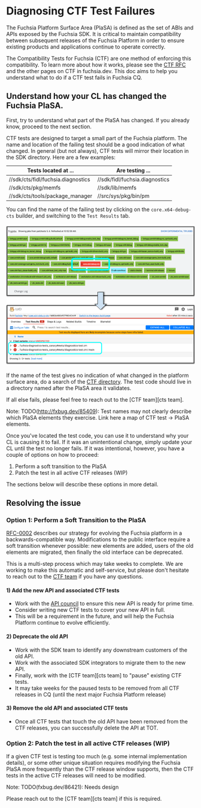 # Diagnosing CTF Test Failures

The Fuchsia Platform Surface Area (PlaSA) is defined as the set of ABIs and
APIs exposed by the Fuchsia SDK.  It is critical to maintain compatibility
between subsequent releases of the Fuchsia Platform in order to ensure existing
products and applications continue to operate correctly.

The Compatibility Tests for Fuchsia (CTF) are one method of enforcing this
compatibility.  To learn more about how it works, please see the [CTF RFC][rfc15]
and the other pages on CTF in fuchsia.dev. This doc aims to help you understand
what to do if a CTF test fails in Fuchsia CQ.

## Understand how your CL has changed the Fuchsia PlaSA.

First, try to understand what part of the PlaSA has changed.  If you already
know, proceed to the next section.

CTF tests are designed to target a small part of the Fuchsia platform.  The
name and location of the failing test should be a good indication of what
changed.  In general (but not always), CTF tests will mirror their location
in the SDK directory.  Here are a few examples:

| Tests located at ... | Are testing ...|
|----------------------|----------------|
| //sdk/cts/fidl/fuchsia.diagnostics | //sdk/fidl/fuchsia.diagnostics |
| //sdk/cts/pkg/memfs | //sdk/lib/memfs |
| //sdk/cts/tools/package_manager | //src/sys/pkg/bin/pm |

You can find the name of the failing test by clicking on the
`core.x64-debug-cts` builder, and switching to the `Test Results` tab.

![Failing CTF test blocking CL](example_failed_cts_test.png)

If the name of the test gives no indication of what changed in the platform
surface area, do a search of the [CTF directory](https://cs.opensource.google/fuchsia/fuchsia/sdk/cts).
The test code should live in a directory named after the PlaSA area it
validates.

If all else fails, please feel free to reach out to the [CTF team][cts team].

Note: TODO(http://fxbug.dev/85409): Test names may not clearly describe which
PlaSA elements they exercise. Link here a map of CTF test -> PlaSA elements.

Once you've located the test code, you can use it to understand why your CL
is causing it to fail.  If it was an unintentional change, simply update your
CL until the test no longer fails.  If it was intentional, however, you
have a couple of options on how to proceed:

  1. Perform a soft transition to the PlaSA
  2. Patch the test in all active CTF releases (WIP)

The sections below will describe these options in more detail.

## Resolving the issue

### **Option 1:** Perform a Soft Transition to the PlaSA

[RFC-0002][rfc2] describes our strategy for evolving the Fuchsia platform in a
backwards-compatible way.  Modifications to the public interface require a soft
transition whenever possible: new elements are added, users of the old elements
are migrated, then finally the old interface can be deprecated.

This is a multi-step process which may take weeks to complete.  We are working
to make this automatic and self-service, but please don't hesitate to reach out
to the [CTF team][ctf team] if you have any questions.

#### **1) Add the new API and associated CTF tests**

*   Work with the [API council][api council] to ensure this new API is ready
for prime time.
*   Consider writing new CTF tests to cover your new API in full.
   *   This will be a requirement in the future, and will help the Fuchsia
Platform continue to evolve efficiently.

#### **2) Deprecate the old API**

*   Work with the SDK team to identify any downstream customers of the old API.
   *   Work with the associated SDK integrators to migrate them to the new API.
*   Finally, work with the [CTF team][cts team] to "pause" existing CTF tests.
   *   It may take weeks for the paused tests to be removed from all CTF
releases in CQ (until the next major Fuchsia Platform release)

#### **3) Remove the old API and associated CTF tests**

*   Once all CTF tests that touch the old API have been removed from the CTF
releases, you can successfully delete the API at TOT.

### **Option 2:** Patch the test in all active CTF releases (WIP)

If a given CTF test is testing too much (e.g. some internal implementation
details), or some other unique situation requires modifying the Fuchsia PlaSA
more frequently than the CTF release window supports, then the CTF tests in the
active CTF releases will need to be modified.

Note: TODO(fxbug.dev/86421): Needs design

Please reach out to the [CTF team][cts team] if this is required.

[rfc2]: /docs/contribute/governance/rfcs/0002_platform_versioning.md
[rfc15]: /docs/contribute/governance/rfcs/0015_cts.md
[api council]: /docs/contribute/governance/api_council.md
[ctf team]: https://bugs.fuchsia.dev/p/fuchsia/issues/entry?template=Fuchsia+Compatibility+Test+Suite+%28CTS%29
